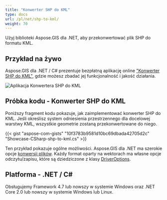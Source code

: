 ```yaml
---
title: "Konwerter SHP do KML"
type: docs
url: /pl/net/shp-to-kml/
weight: 70
---
```


Użyj biblioteki Aspose.GIS dla .NET, aby przekonwertować plik SHP do formatu KML.

## **Przykład na żywo**

Aspose.GIS dla .NET / C# prezentuje bezpłatną aplikację online ["Konwerter SHP do KML"](https://products.aspose.app/gis/conversion/shp-to-kml), gdzie możesz zbadać jej funkcjonalność i jakość działania.

![Aplikacja Konwertera SHP do KML](conversion.png)

## **Próbka kodu - Konwerter SHP do KML**

Poniższy fragment kodu pokazuje, jak zaimplementować konwerter SHP do KML. Jeśli określisz system odniesienia przestrzennego dla docelowej warstwy KML, wszystkie geometrie zostaną przekonwertowane do niego. 

{{< gist "aspose-com-gists" "10f3783b9581d10bc69dbada42705d2c" "Showcase-CSharp-shp-to-kml.cs" >}}

Ten przykład pokazuje ogólne możliwości. Aspose.GIS dla .NET ma szerokie opcje [konwersji plików](https://docs.aspose.com/gis/net/vector-layers/). Każdy format oparty na wektorach ma własne opcje odczytu/zapisu, które są dziedziczone z klasy [DriverOptions](https://reference.aspose.com/gis/net/aspose.gis/driveroptions).

## **Platforma - .NET / C#**

Obsługujemy Framework 4.7 lub nowszy w systemie Windows oraz .NET Core 2.0 lub nowszy w systemie Windows lub Linux.
